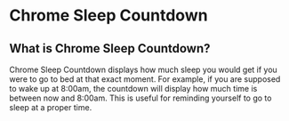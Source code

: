 # Chrome Sleep Countdown

## What is Chrome Sleep Countdown?

Chrome Sleep Countdown displays how much sleep you would get if you were to go to bed at that exact moment. For example, if you are supposed to wake up at 8:00am, the countdown will display how much time is between now and 8:00am. This is useful for reminding yourself to go to sleep at a proper time.
